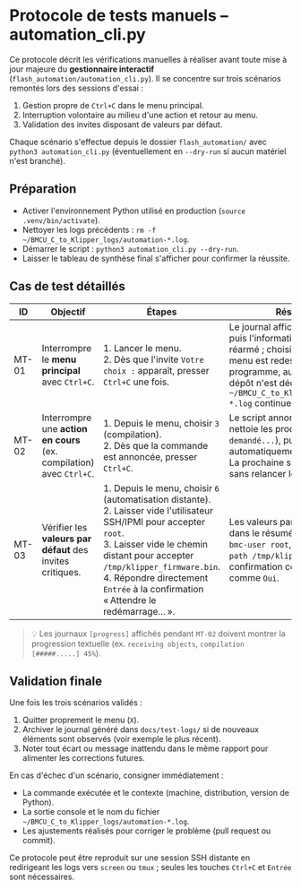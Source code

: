 # Protocole de tests manuels – automation_cli.py

Ce protocole décrit les vérifications manuelles à réaliser avant toute mise à
jour majeure du **gestionnaire interactif** (`flash_automation/automation_cli.py`).
Il se concentre sur trois scénarios remontés lors des sessions d'essai :

1. Gestion propre de `Ctrl+C` dans le menu principal.
2. Interruption volontaire au milieu d'une action et retour au menu.
3. Validation des invites disposant de valeurs par défaut.

Chaque scénario s'effectue depuis le dossier `flash_automation/` avec
`python3 automation_cli.py` (éventuellement en `--dry-run` si aucun matériel
n'est branché).

## Préparation

- Activer l'environnement Python utilisé en production (`source .venv/bin/activate`).
- Nettoyer les logs précédents : `rm -f ~/BMCU_C_to_Klipper_logs/automation-*.log`.
- Démarrer le script : `python3 automation_cli.py --dry-run`.
- Laisser le tableau de synthèse final s'afficher pour confirmer la réussite.

## Cas de test détaillés

| ID | Objectif | Étapes | Résultat attendu |
|----|----------|--------|------------------|
| MT-01 | Interrompre le **menu principal** avec `Ctrl+C`. | 1. Lancer le menu.<br>2. Dès que l'invite `Votre choix :` apparaît, presser `Ctrl+C` une fois. | Le journal affiche un avertissement puis l'information « Menu principal réarmé ; choisissez une option. ». Le menu est redessiné sans quitter le programme, aucune suppression du dépôt n'est déclenchée, et `~/BMCU_C_to_Klipper_logs/automation-*.log` continue d'être alimenté. |
| MT-02 | Interrompre une **action en cours** (ex. compilation) avec `Ctrl+C`. | 1. Depuis le menu, choisir `3` (compilation).<br>2. Dès que la commande est annoncée, presser `Ctrl+C`. | Le script annonce l'interruption, nettoie les processus (`Arrêt manuel demandé...`), puis revient automatiquement au menu principal. La prochaine sélection est possible sans relancer le programme. |
| MT-03 | Vérifier les **valeurs par défaut** des invites critiques. | 1. Depuis le menu, choisir `6` (automatisation distante).<br>2. Laisser vide l'utilisateur SSH/IPMI pour accepter `root`.<br>3. Laisser vide le chemin distant pour accepter `/tmp/klipper_firmware.bin`.<br>4. Répondre directement `Entrée` à la confirmation « Attendre le redémarrage… ». | Les valeurs par défaut sont injectées dans le résumé de la commande (`--bmc-user root`, `--remote-firmware-path /tmp/klipper_firmware.bin`) et la confirmation considère la réponse vide comme `Oui`. |

> 💡 Les journaux `[progress]` affichés pendant `MT-02` doivent montrer la
> progression textuelle (ex. `receiving objects`, `compilation [#####.....] 45%`).

## Validation finale

Une fois les trois scénarios validés :

1. Quitter proprement le menu (`X`).
2. Archiver le journal généré dans `docs/test-logs/` si de nouveaux éléments
   sont observés (voir exemple le plus récent).
3. Noter tout écart ou message inattendu dans le même rapport pour alimenter les
   corrections futures.

En cas d'échec d'un scénario, consigner immédiatement :

- La commande exécutée et le contexte (machine, distribution, version de Python).
- La sortie console et le nom du fichier `~/BMCU_C_to_Klipper_logs/automation-*.log`.
- Les ajustements réalisés pour corriger le problème (pull request ou commit).

Ce protocole peut être reproduit sur une session SSH distante en
redirigeant les logs vers `screen` ou `tmux` ; seules les touches `Ctrl+C` et
`Entrée` sont nécessaires.
